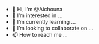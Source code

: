 - 👋 Hi, I’m @Aichouna
- 👀 I’m interested in ...
- 🌱 I’m currently learning ...
- 💞️ I’m looking to collaborate on ...
- 📫 How to reach me ...

<!---
Aichouna/Aichouna is a ✨ special ✨ repository because its `README.md` (this file) appears on your GitHub profile.
You can click the Preview link to take a look at your changes.
--->

